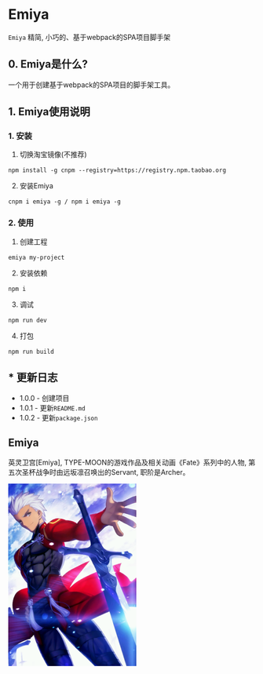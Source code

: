 # Emiya 
`Emiya` 精简, 小巧的、基于webpack的SPA项目脚手架

## 0. Emiya是什么?
一个用于创建基于webpack的SPA项目的脚手架工具。

## 1. Emiya使用说明
### 1. 安装
1. 切换淘宝镜像(不推荐)
```
npm install -g cnpm --registry=https://registry.npm.taobao.org
```
2. 安装Emiya
```
cnpm i emiya -g / npm i emiya -g
```

### 2. 使用
1. 创建工程
```
emiya my-project
```
2. 安装依赖
```
npm i
```
3. 调试
```
npm run dev
```
4. 打包
```
npm run build
```

## * 更新日志
 - 1.0.0 - 创建项目
 - 1.0.1 - 更新`README.md`
 - 1.0.2 - 更新`package.json`

## Emiya
英灵卫宫[Emiya], TYPE-MOON的游戏作品及相关动画《Fate》系列中的人物, 第五次圣杯战争时由远坂凛召唤出的Servant, 职阶是Archer。

![emiya](https://raw.githubusercontent.com/zjhch123/Emiya/master/assets/emiya.png)
